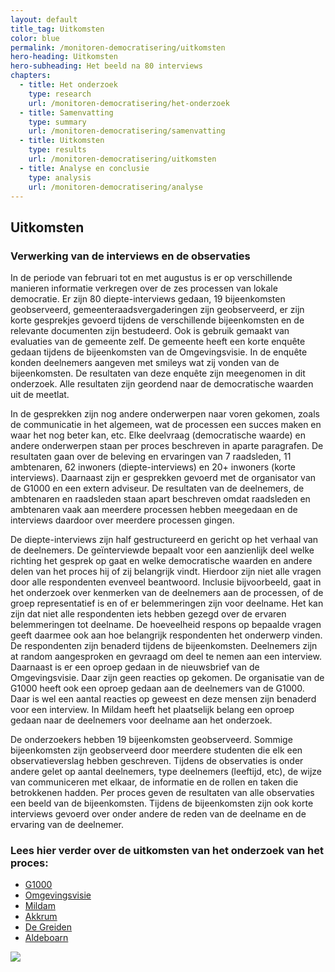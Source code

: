 ```yaml
---
layout: default
title_tag: Uitkomsten
color: blue
permalink: /monitoren-democratisering/uitkomsten
hero-heading: Uitkomsten
hero-subheading: Het beeld na 80 interviews
chapters:
  - title: Het onderzoek
    type: research
    url: /monitoren-democratisering/het-onderzoek
  - title: Samenvatting
    type: summary
    url: /monitoren-democratisering/samenvatting
  - title: Uitkomsten
    type: results
    url: /monitoren-democratisering/uitkomsten
  - title: Analyse en conclusie
    type: analysis
    url: /monitoren-democratisering/analyse
---
```

## Uitkomsten

### Verwerking van de interviews en de observaties

In de periode van februari tot en met augustus is er op verschillende manieren informatie verkregen over de zes processen van lokale democratie. Er zijn 80 diepte-interviews gedaan, 19 bijeenkomsten geobserveerd, gemeenteraadsvergaderingen zijn geobserveerd, er zijn korte gesprekjes gevoerd tijdens de verschillende bijeenkomsten en de relevante documenten zijn bestudeerd. Ook is gebruik gemaakt van evaluaties van de gemeente zelf. De gemeente heeft een korte enquête gedaan tijdens de bijeenkomsten van de Omgevingsvisie. In de enquête konden deelnemers aangeven met smileys wat zij vonden van de bijeenkomsten. De resultaten van deze enquête zijn meegenomen in dit onderzoek. Alle resultaten zijn geordend naar de democratische waarden uit de meetlat.

In de gesprekken zijn nog andere onderwerpen naar voren gekomen, zoals de communicatie in het algemeen, wat de processen een succes maken en waar het nog beter kan, etc. Elke deelvraag (democratische waarde) en andere onderwerpen staan per proces beschreven in aparte paragrafen. De resultaten gaan over de beleving en ervaringen van 7 raadsleden, 11 ambtenaren, 62 inwoners (diepte-interviews) en 20+ inwoners (korte interviews). Daarnaast zijn er gesprekken gevoerd met de organisator van de G1000 en een extern adviseur. De resultaten van de deelnemers, de ambtenaren en raadsleden staan apart beschreven omdat raadsleden en ambtenaren vaak aan meerdere processen hebben meegedaan en de interviews daardoor over meerdere processen gingen.

De diepte-interviews zijn half gestructureerd en gericht op het verhaal van de deelnemers. De geïnterviewde bepaalt voor een aanzienlijk deel welke richting het gesprek op gaat en welke democratische waarden en andere delen van het proces hij of zij belangrijk vindt. Hierdoor zijn niet alle vragen door alle respondenten evenveel beantwoord. Inclusie bijvoorbeeld, gaat in het onderzoek over kenmerken van de deelnemers aan de processen, of de groep representatief is en of er belemmeringen zijn voor deelname. Het kan zijn dat niet alle respondenten iets hebben gezegd over de ervaren belemmeringen tot deelname. De hoeveelheid respons op bepaalde vragen geeft daarmee ook aan hoe belangrijk respondenten het onderwerp vinden. De respondenten zijn benaderd tijdens de bijeenkomsten. Deelnemers zijn at random aangesproken en gevraagd om deel te nemen aan een interview. Daarnaast is er een oproep gedaan in de nieuwsbrief van de Omgevingsvisie. Daar zijn geen reacties op gekomen. De organisatie van de G1000 heeft ook een oproep gedaan aan de deelnemers van de G1000. Daar is wel een aantal reacties op geweest en deze mensen zijn benaderd voor een interview. In Mildam heeft het plaatselijk belang een oproep gedaan naar de deelnemers voor deelname aan het onderzoek.

De onderzoekers hebben 19 bijeenkomsten geobserveerd. Sommige bijeenkomsten zijn geobserveerd door meerdere studenten die elk een observatieverslag hebben geschreven. Tijdens de observaties is onder andere gelet op aantal deelnemers, type deelnemers (leeftijd, etc), de wijze van communiceren met elkaar, de informatie en de rollen en taken die betrokkenen hadden. Per proces geven de resultaten van alle observaties een beeld van de bijeenkomsten.
Tijdens de bijeenkomsten zijn ook korte interviews gevoerd over onder andere de reden van de deelname en de ervaring van de deelnemer.

### Lees hier verder over de uitkomsten van het onderzoek van het proces:

* [G1000](/monitoren-democratisering/g1000)
* [Omgevingsvisie](/monitoren-democratisering/omgevingsvisie)
* [Mildam](/monitoren-democratisering/mildam)
* [Akkrum](/monitoren-democratisering/akkrum)
* [De Greiden](/monitoren-democratisering/de-greiden)
* [Aldeboarn](/monitoren-democratisering/aldeboarn)

![](/uploads/Ill_keuzes.jpg)

